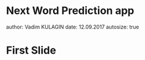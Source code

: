 Next Word Prediction app
========================================================
author: Vadim KULAGIN
date: 12.09.2017
autosize: true

First Slide
========================================================

